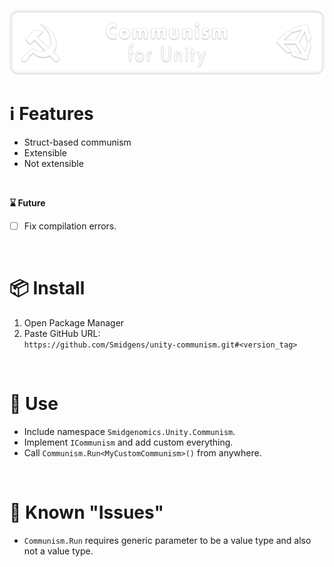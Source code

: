 ![](/.github/banner.png?raw=true "")


# ℹ️ Features

* Struct-based communism
* Extensible
* Not extensible

<br/>


**⌛ Future**

* [ ] Fix compilation errors.


<br/>

# 📦 Install

1. Open Package Manager
2. Paste GitHub URL:\
`https://github.com/Smidgens/unity-communism.git#<version_tag>`


<br/>

# 🚀 Use

* Include namespace `Smidgenomics.Unity.Communism`.
* Implement `ICommunism` and add custom everything.
* Call `Communism.Run<MyCustomCommunism>()` from anywhere.

<br/>

# 📝 Known "Issues"

* `Communism.Run` requires generic parameter to be a value type and also not a value type.
